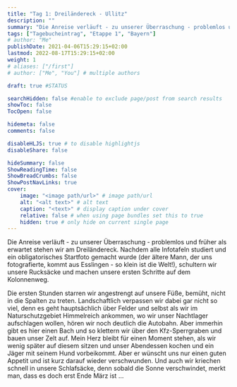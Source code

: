 ```yaml
---
title: "Tag 1: Dreiländereck - Ullitz"
description: ""
summary: "Die Anreise verläuft - zu unserer Überraschung - problemlos und früher als erwartet stehen wir am Dreiländereck. Nachdem alle Infotafeln studiert und ein obligatorisches Startfoto gemacht wurde ..." #displayed in post list
tags: ["Tagebucheintrag", "Etappe 1", "Bayern"]
# author: "Me"
publishDate: 2021-04-06T15:29:15+02:00
lastmod: 2022-08-17T15:29:15+02:00
weight: 1
# aliases: ["/first"]
# author: ["Me", "You"] # multiple authors

draft: true #STATUS

searchHidden: false #enable to exclude page/post from search results
showToc: false
TocOpen: false

hidemeta: false
comments: false

disableHLJS: true # to disable highlightjs
disableShare: false

hideSummary: false
ShowReadingTime: false
ShowBreadCrumbs: false
ShowPostNavLinks: true
cover:
    image: "<image path/url>" # image path/url
    alt: "<alt text>" # alt text
    caption: "<text>" # display caption under cover
    relative: false # when using page bundles set this to true
    hidden: true # only hide on current single page
---
```


Die Anreise verläuft - zu unserer Überraschung - problemlos und früher als erwartet stehen wir am Dreiländereck. Nachdem alle Infotafeln studiert und ein obligatorisches Startfoto gemacht wurde (der ältere Mann, der uns fotografierte, kommt aus Esslingen - so klein ist die Welt!), schultern wir unsere Rucksäcke und machen unsere ersten Schritte auf dem Kolonnenweg.

Die ersten Stunden starren wir angestrengt auf unsere Füße, bemüht, nicht in die Spalten zu treten. Landschaftlich verpassen wir dabei gar nicht so viel, denn es geht hauptsächlich über Felder und selbst als wir im Naturschutzgebiet Himmelreich ankommen, wo wir unser Nachtlager aufschlagen wollen, hören wir noch deutlich die Autobahn. Aber immerhin gibt es hier einen Bach und so klettern wir über den Kfz-Sperrgraben und bauen unser Zelt auf. Mein Herz bleibt für einen Moment stehen, als wir wenig später auf diesem sitzen und unser Abendessen kochen und ein Jäger mit seinem Hund vorbeikommt. Aber er wünscht uns nur einen guten Appetit und ist kurz darauf wieder verschwunden. Und auch wir kriechen schnell in unsere Schlafsäcke, denn sobald die Sonne verschwindet, merkt man, dass es doch erst Ende März ist ...
